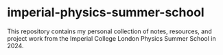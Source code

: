 # imperial-physics-summer-school
This repository contains my personal collection of notes, resources, and project work from the Imperial College London Physics Summer School in 2024.
